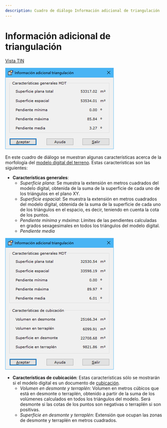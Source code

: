 ```yaml
---
description: Cuadro de diálogo Información adicional de triangulación
---
```


# Información adicional de triangulación

[ Vista TIN](../fichas-de-herramientas/ficha-de-herramientas-edicion-tin/vista-tin.md)

![Cuadro de diálogo Información adicional de triangulación](<../../.gitbook/assets/image (78).png>)

En este cuadro de diálogo se muestran algunas características acerca de la morfología del [modelo digital del terreno](../como.../como-triangulacion.md). Estas características son las siguientes:

* **Características generales**:
  * _Superficie plana_: Se muestra la extensión en metros cuadrados del modelo digital, obtenida de la suma de la superficie de cada uno de los triángulos en el plano XY.
  * _Superficie espacial_: Se muestra la extensión en metros cuadrados del modelo digital, obtenida de la suma de la superficie de cada uno de los triángulos en el espacio, es decir, teniendo en cuenta la cota de los puntos.
  * _Pendiente mínima y máxima_: Límites de las pendientes calculadas en grados sexagesimales en todos los triángulos del modelo digital.
  * _Pendiente media_

![Cuadro de diálogo Información adicional de triangulación de cubicación](<../../.gitbook/assets/image (79).png>)

* **Características de cubicación**: Estas características sólo se mostrarán si el modelo digital es un documento de [cubicación](../como.../como-cubicacion.md).
  * _Volumen en desmonte y terraplén_: Volumen en metros cúbicos que está en desmonte o terraplén, obtenido a partir de la suma de los volúmenes calculados en todos los triángulos del modelo. Será desmonte si las cotas de los puntos son negativas o terraplén si son positivas.
  * _Superficie en desmonte y terraplén_: Extensión que ocupan las zonas de desmonte y terraplén en metros cuadrados.
